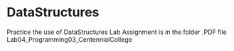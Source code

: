# DataStructures
Practice the use of DataStructures
Lab Assignment is in the folder .PDF file 
Lab04_Programming03_CentennialCollege
